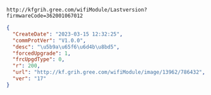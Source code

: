 `http://kfgrih.gree.com/wifiModule/Lastversion?firmwareCode=362001067012`

```json
{
  "CreateDate": "2023-03-15 12:32:25",
  "commProtVer": "V1.0.0",
  "desc": "\u5b9a\u65f6\u6d4b\u8bd5",
  "forcedUpgrade": 1,
  "frcUpgdType": 0,
  "r": 200,
  "url": "http://kf.grih.gree.com/wifiModule/image/13962/786432",
  "ver": "17"
}
```